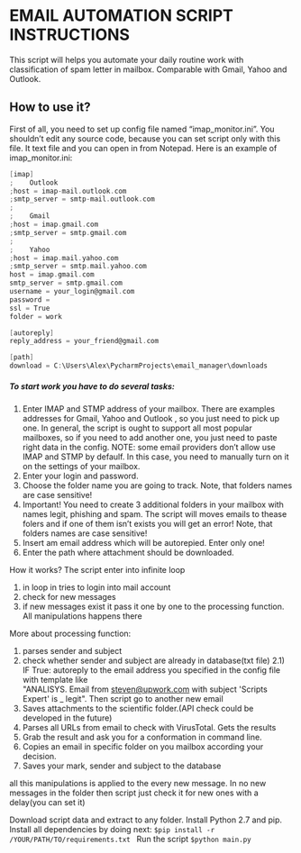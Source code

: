 # EMAIL AUTOMATION SCRIPT INSTRUCTIONS

This script will helps you automate your daily routine work with classification of spam letter in mailbox. Comparable with Gmail, Yahoo and Outlook. 

## How to use it? 


First of all, you need to set up config file named “imap_monitor.ini”. You shouldn’t edit any source code, because you can set script only with this file. It text file and you can open in from Notepad. Here is an example of imap_monitor.ini:

```h
[imap]
;    Outlook
;host = imap-mail.outlook.com
;smtp_server = smtp-mail.outlook.com
;
;    Gmail
;host = imap.gmail.com
;smtp_server = smtp.gmail.com
;
;    Yahoo
;host = imap.mail.yahoo.com
;smtp_server = smtp.mail.yahoo.com
host = imap.gmail.com
smtp_server = smtp.gmail.com
username = your_login@gmail.com
password = 
ssl = True
folder = work

[autoreply]
reply_address = your_friend@gmail.com

[path]
download = C:\Users\Alex\PycharmProjects\email_manager\downloads
```


##### To start work you have to do several tasks:
1) Enter IMAP and STMP address of your mailbox. There are examples addresses for Gmail, Yahoo and Outlook , so you just need to pick up one. In general, the script is ought to support all most popular mailboxes, so if you need to add another one, you just need to paste right data in the config. NOTE: some email providers don’t allow use IMAP and STMP by defaulf. In this case, you need to manually turn on it on the settings of your mailbox.
2) Enter your login and password.
3) Choose the folder name you are going to track. Note, that folders names are case sensitive! 
4) Important! You need to create 3 additional folders in your mailbox with names legit, phishing and spam. The script will moves emails to thease folers and if one of them isn’t exists you will get an error! Note, that folders names are case sensitive! 
5) Insert am email address which will be autorepied. Enter only one!
6) Enter the path where attachment should be downloaded. 

How it works?
The script enter into infinite loop
1) in loop in tries to login into mail account
2) check for new messages
3) if new messages exist it pass it one by one to the processing function. All manipulations happens there

More about processing function:

1) parses sender and subject 
2) check whether sender and subject  are already in database(txt file)
  2.1) IF True: autoreply to the email address you specified in the config file with template like  
                 "ANALISYS. Email from steven@upwork.com with subject 'Scripts Expert' is _ legit". 
   Then script go to another new email
3) Saves attachments to the scientific folder.(API check could be developed in the future)
4)  Parses all URLs from email to check with VirusTotal. Gets the results
5) Grab the result and ask you for a conformation in command line.
6)  Copies an email in specific folder on you mailbox according your decision. 
7) Saves your mark, sender and subject to the database 

all this manipulations is applied to the every new message. 
In no new messages in the folder then script just check it for new ones with a delay(you can set it)

Download script data and extract to any folder.
Install Python 2.7 and pip.
Install all dependencies by doing next: ```$pip install -r /YOUR/PATH/TO/requirements.txt ```
Run the script ```$python main.py```

